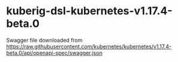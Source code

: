 # kuberig-dsl-kubernetes-v1.17.4-beta.0

Swagger file downloaded from https://raw.githubusercontent.com/kubernetes/kubernetes/v1.17.4-beta.0/api/openapi-spec/swagger.json
